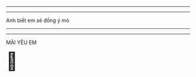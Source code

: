 <!DOCTYPE html>
<html lang="en">
  <head>
    <meta charset="UTF-8" />
    <meta name="viewport" content="width=device-width, initial-scale=1.0" />
    <title>cuc cung</title>
  </head>
    <hr>
    <hr>
  <body>
      <p>Anh biết em sẽ đồng ý mò</p>
      <hr>
      <hr>
      <P>MÃI YÊU EM</P>
   <div style="font-size: 3rem;">&#128150;</div>
  </body>
</html>
